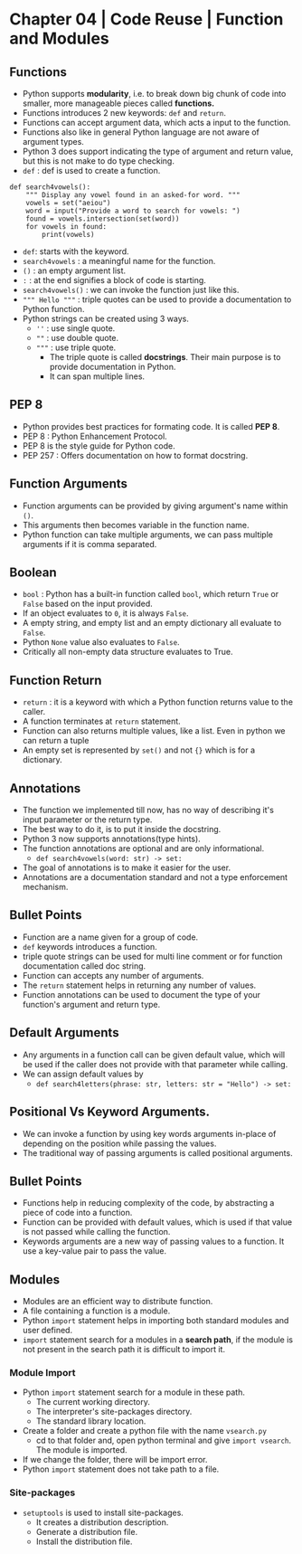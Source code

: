 # Chapter 04 | Code Reuse | Function and Modules #

## Functions ##

* Python supports **modularity**, i.e. to break down big chunk of code into smaller, more manageable pieces called **functions.**
* Functions introduces 2 new keywords: `def` and `return`.
* Functions can accept argument data, which acts a input to the function.
* Functions also like in general Python language are not aware of argument types.
* Python 3 does support indicating the type of argument and return value, but this is not make to do type checking.
* `def` : def is used to create a function.

````
def search4vowels():
    """ Display any vowel found in an asked-for word. """
    vowels = set("aeiou")
    word = input("Provide a word to search for vowels: ")
    found = vowels.intersection(set(word))
    for vowels in found:
        print(vowels)
````
* `def`: starts with the keyword.
* `search4vowels` : a meaningful name for the function.
* `()` : an empty argument list.
* `:` : at the end signifies a block of code is starting.
* `search4vowels()` : we can invoke the function just like this.
* `""" Hello """` : triple quotes can be used to provide a documentation to Python function.
* Python strings can be created using 3 ways.
    - `''` : use single quote.
    - `""` : use double quote.
    - `"""` : use triple quote.
        + The triple quote is called **docstrings**. Their main purpose is to provide documentation in Python.
        + It can span multiple lines.


## PEP 8 ##
* Python provides best practices for formating code. It is called **PEP 8**.
* PEP 8 : Python Enhancement Protocol.
* PEP 8 is the style guide for Python code.
* PEP 257 : Offers documentation on how to format docstring.

## Function Arguments ##
* Function arguments can be provided by giving argument's name within `()`.
* This arguments then becomes variable in the function name.
* Python function can take multiple arguments, we can pass multiple arguments if it is comma separated.


## Boolean ##
* `bool` : Python has a built-in function called `bool`, which return `True` or `False` based on the input provided.
* If an object evaluates to `0`, it is always `False`.
* A empty string, and empty list and an empty dictionary all evaluate to `False`.
* Python `None` value also evaluates to `False`.
* Critically all non-empty data structure evaluates to True.


## Function Return ##
* `return` : it is a keyword with which a Python function returns value to the caller.
* A function terminates at `return` statement.
* Function can also returns multiple values, like a list. Even in python we can return a tuple
* An empty set is represented by `set()` and not `{}` which is for a dictionary.

## Annotations ##
* The function we implemented till now, has no way of describing it's input parameter or the return type.
* The best way to do it, is to put it inside the docstring.
* Python 3 now supports annotations(type hints).
* The function annotations are optional and are only informational.
    - `def search4vowels(word: str) -> set:`
* The goal of annotations is to make it easier for the user.
* Annotations are a documentation standard and not a type enforcement mechanism.


## Bullet Points ##
* Function are a name given for a group of code.
* `def` keywords introduces a function.
* triple quote strings can be used for multi line comment or for function documentation called doc string.
* Function can accepts any number of arguments.
* The `return` statement helps in returning any number of values.
* Function annotations can be used to document the type of your function's argument and return type.


## Default Arguments ##
* Any arguments in a function call can be given default value, which will be used if the caller does not provide with that parameter while calling.
* We can assign default values by
    - `def search4letters(phrase: str, letters: str = "Hello") -> set:`


## Positional Vs Keyword Arguments. ##
* We can invoke a function by using key words arguments in-place of depending on the position while passing the values.
* The traditional way of passing arguments is called positional arguments.

## Bullet Points ##
* Functions help in reducing complexity of the code, by abstracting a piece of code into a function.
* Function can be provided with default values, which is used if that value is not passed while calling the function.
* Keywords arguments are a new way of passing values to a function. It use a key-value pair to pass the value.


## Modules ##
* Modules are an efficient way to distribute function.
* A file containing a function is a module.
* Python `import` statement helps in importing both standard modules and user defined.
* `import` statement search for a modules in a **search path**, if the module is not present in the search path it is difficult to import it.

### Module Import ###
* Python `import` statement search for a module in these path.
    - The current working directory.
    - The interpreter's site-packages directory.
    - The standard library location.
* Create a folder and create a python file with the name `vsearch.py`
    - cd to that folder and, open python terminal and give `import vsearch`. The module is imported.
* If we change the folder, there will be import error.
* Python `import` statement does not take path to a file.

### Site-packages ###
* `setuptools` is used to install site-packages.
    - It creates a distribution description.
    - Generate a distribution file.
    - Install the distribution file. 

















